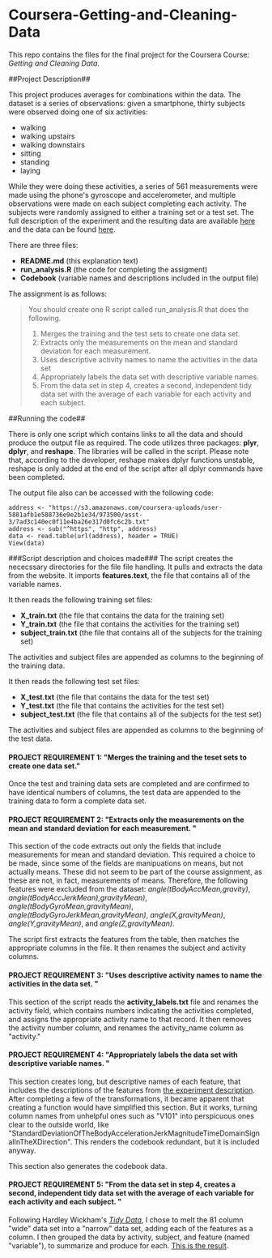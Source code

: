 # Coursera-Getting-and-Cleaning-Data
This repo contains the files for the final project for the Coursera Course: *Getting and Cleaning Data*. 

##Project Description##

This project produces averages for combinations within the data. The dataset is a series of observations: given a smartphone, thirty subjects were observed doing
one of six activities: 
- walking
- walking upstairs
- walking downstairs
- sitting
- standing
- laying

While they were doing these activities, a series of 561 measurements were made using the phone's gyroscope and accelerometer, and multiple observations
were made on each subject completing each activity. The subjects were randomly assigned to either a training set or a test set.  The full description 
of the experiment and the resulting data are available [here](http://archive.ics.uci.edu/ml/datasets/Human+Activity+Recognition+Using+Smartphones) and
the data can be found [here](https://d396qusza40orc.cloudfront.net/getdata%2Fprojectfiles%2FUCI%20HAR%20Dataset.zip).

There are three files:
- **README.md** (this explanation text)
- **run_analysis.R** (the code for completing the assigment)
- **Codebook** (variable names and descriptions included in the output file)

The assignment is as follows:
>You should create one R script called run_analysis.R that does the following. 
>1. Merges the training and the test sets to create one data set.
>2. Extracts only the measurements on the mean and standard deviation for each measurement. 
>3. Uses descriptive activity names to name the activities in the data set
>4. Appropriately labels the data set with descriptive variable names. 
>5. From the data set in step 4, creates a second, independent tidy data set with the average of each variable for each activity and each subject.

##Running the code##

There is only one script which contains links to all the data and should produce the output file as required. The code utilizes three packages: **plyr**, **dplyr**, and **reshape**. The libraries will be called in the script. Please note that, according to the developer, reshape makes dplyr functions unstable, reshape is only added at the end of the script after all dplyr commands have been completed. 

The output file also can be accessed with the following code:

```
address <- "https://s3.amazonaws.com/coursera-uploads/user-5881afb1e588736e9e2b1e34/973500/asst-3/7ad3c140ec0f11e4ba26e317d0fc6c2b.txt"
address <- sub("^https", "http", address)
data <- read.table(url(address), header = TRUE) 
View(data)
```
###Script description and choices made###
The script creates the nececssary directories for the file file handling. It pulls and extracts the data from the website.
It imports **features.text**, the file that contains all of the variable names.

It then reads the following training set files:
- **X_train.txt** (the file that contains the data for the training set)
- **Y_train.txt** (the file that contains the activities for the training set)
- **subject_train.txt** (the file that contains all of the subjects for the training set)

The activities and subject files are appended as columns to the beginning of the training data.

It then reads the following test set files:
- **X_test.txt** (the file that contains the data for the test set)
- **Y_test.txt** (the file that contains the activities for the test set)
- **subject_test.txt** (the file that contains all of the subjects for the test set)

The activities and subject files are appended as columns to the beginning of the test data.

#### PROJECT REQUIREMENT 1: "Merges the training and the teset sets to create one data set." ####
Once the test and training data sets are completed and are confirmed to have identical numbers of columns, the test data are appended to the training data to form a complete data set. 

#### PROJECT REQUIREMENT 2: "Extracts only the measurements on the mean and standard deviation for each measurement. " ####
This section of the code extracts out only the fields that include measurements for mean and standard deviation. This required a choice to be made, since some of the fields are manipuations on means, but not actually means. These did not seem to be part of the course assignment, as these are not, in fact, measurements of means. Therefore, the following features were excluded from the dataset: *angle(tBodyAccMean,gravity)*, *angle(tBodyAccJerkMean),gravityMean)*, *angle(tBodyGyroMean,gravityMean)*, *angle(tBodyGyroJerkMean,gravityMean)*, *angle(X,gravityMean)*, *angle(Y,gravityMean)*, and *angle(Z,gravityMean)*.

The script first extracts the features from the table, then matches the appropriate columns in the file.  It then renames the subject and activity columns.

#### PROJECT REQUIREMENT 3: "Uses descriptive activity names to name the activities in the data set. " ####

This section of the script reads the **activity_labels.txt** file and renames the activity field, which contains numbers indicating the activities completed, and assigns the appropriate activity name to that record. It then removes the activity number column, and renames the activity_name column as "activity."

#### PROJECT REQUIREMENT 4: "Appropriately labels the data set with descriptive variable names. " ####

This section creates long, but descriptive names of each feature, that includes the descriptions of the features from [the experiment description](http://archive.ics.uci.edu/ml/datasets/Human+Activity+Recognition+Using+Smartphones). After completing a few of the transformations, it became apparent that creating a function would have simplified this section. But it works, turning column names from unhelpful ones such as "V101" into perspicuous ones clear to the outside world, like "StandardDeviationOfTheBodyAccelerationJerkMagnitudeTimeDomainSignalInTheXDirection". This renders the codebook redundant, but it is included anyway.

This section also generates the codebook data. 

#### PROJECT REQUIREMENT 5: "From the data set in step 4, creates a second, independent tidy data set with the average of each variable for each activity and each subject. "  ####

Following Hardley Wickham's *[Tidy Data](http://vita.had.co.nz/papers/tidy-data.pdf)*, I chose to melt the 81 column "wide" data set into a "narrow" data set, adding each of the features as a column. I then grouped the data by activity, subject, and feature (named "variable"), to summarize and produce for each. [This is the result](https://s3.amazonaws.com/coursera-uploads/user-5881afb1e588736e9e2b1e34/973500/asst-3/7ad3c140ec0f11e4ba26e317d0fc6c2b.txt).


